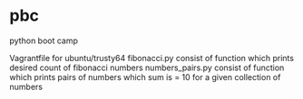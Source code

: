 # pbc
python boot camp

Vagrantfile for ubuntu/trusty64
fibonacci.py consist of function which prints desired count of fibonacci numbers
numbers_pairs.py consist of function which prints pairs of numbers which sum is = 10 for a given collection of numbers
